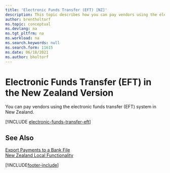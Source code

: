 ```yaml
---
title: 'Electronic Funds Transfer (EFT) [NZ]'
description: This topic describes how you can pay vendors using the electronic funds transfer (EFT) system in New Zealand.
author: brentholtorf
ms.topic: conceptual
ms.devlang: na
ms.tgt_pltfrm: na
ms.workload: na
ms.search.keywords: null
ms.search.form: 11615
ms.date: 06/18/2021
ms.author: bholtorf
---
```

# <a name="electronic-funds-transfer-eft-in-the-new-zealand-version"></a>Electronic Funds Transfer (EFT) in the New Zealand Version

You can pay vendors using the electronic funds transfer (EFT) system in New Zealand.  

[!INCLUDE [electronic-funds-transfer-eft](../includes/AUNZ/electronic-funds-transfer-eft.md)]

## <a name="see-also"></a>See Also

[Export Payments to a Bank File](../../finance-make-payments-with-bank-data-conversion-service-or-sepa-credit-transfer.md#exporting-payments-to-a-bank-file)  
[New Zealand Local Functionality](new-zealand-local-functionality.md)


[!INCLUDE[footer-include](../../includes/footer-banner.md)]
